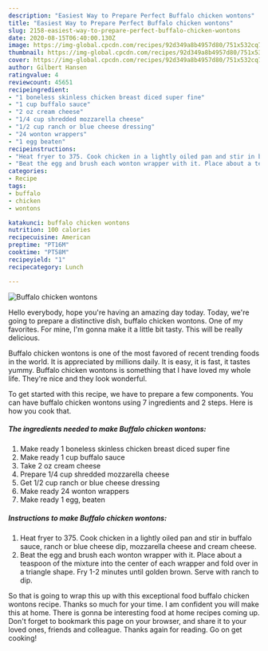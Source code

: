 ```yaml
---
description: "Easiest Way to Prepare Perfect Buffalo chicken wontons"
title: "Easiest Way to Prepare Perfect Buffalo chicken wontons"
slug: 2158-easiest-way-to-prepare-perfect-buffalo-chicken-wontons
date: 2020-08-15T06:40:00.130Z
image: https://img-global.cpcdn.com/recipes/92d349a8b4957d80/751x532cq70/buffalo-chicken-wontons-recipe-main-photo.jpg
thumbnail: https://img-global.cpcdn.com/recipes/92d349a8b4957d80/751x532cq70/buffalo-chicken-wontons-recipe-main-photo.jpg
cover: https://img-global.cpcdn.com/recipes/92d349a8b4957d80/751x532cq70/buffalo-chicken-wontons-recipe-main-photo.jpg
author: Gilbert Hansen
ratingvalue: 4
reviewcount: 45651
recipeingredient:
- "1 boneless skinless chicken breast diced super fine"
- "1 cup buffalo sauce"
- "2 oz cream cheese"
- "1/4 cup shredded mozzarella cheese"
- "1/2 cup ranch or blue cheese dressing"
- "24 wonton wrappers"
- "1 egg beaten"
recipeinstructions:
- "Heat fryer to 375. Cook chicken in a lightly oiled pan and stir in buffalo sauce, ranch or blue cheese dip, mozzarella cheese and cream cheese."
- "Beat the egg and brush each wonton wrapper with it. Place about a teaspoon of the mixture into the center of each wrapper and fold over in a triangle shape. Fry 1-2 minutes until golden brown. Serve with ranch to dip."
categories:
- Recipe
tags:
- buffalo
- chicken
- wontons

katakunci: buffalo chicken wontons 
nutrition: 100 calories
recipecuisine: American
preptime: "PT16M"
cooktime: "PT58M"
recipeyield: "1"
recipecategory: Lunch

---
```



![Buffalo chicken wontons](https://img-global.cpcdn.com/recipes/92d349a8b4957d80/751x532cq70/buffalo-chicken-wontons-recipe-main-photo.jpg)

Hello everybody, hope you're having an amazing day today. Today, we're going to prepare a distinctive dish, buffalo chicken wontons. One of my favorites. For mine, I'm gonna make it a little bit tasty. This will be really delicious.



Buffalo chicken wontons is one of the most favored of recent trending foods in the world. It is appreciated by millions daily. It is easy, it is fast, it tastes yummy. Buffalo chicken wontons is something that I have loved my whole life. They're nice and they look wonderful.


To get started with this recipe, we have to prepare a few components. You can have buffalo chicken wontons using 7 ingredients and 2 steps. Here is how you cook that.

<!--inarticleads1-->

##### The ingredients needed to make Buffalo chicken wontons:

1. Make ready 1 boneless skinless chicken breast diced super fine
1. Make ready 1 cup buffalo sauce
1. Take 2 oz cream cheese
1. Prepare 1/4 cup shredded mozzarella cheese
1. Get 1/2 cup ranch or blue cheese dressing
1. Make ready 24 wonton wrappers
1. Make ready 1 egg, beaten




<!--inarticleads2-->

##### Instructions to make Buffalo chicken wontons:

1. Heat fryer to 375. Cook chicken in a lightly oiled pan and stir in buffalo sauce, ranch or blue cheese dip, mozzarella cheese and cream cheese.
1. Beat the egg and brush each wonton wrapper with it. Place about a teaspoon of the mixture into the center of each wrapper and fold over in a triangle shape. Fry 1-2 minutes until golden brown. Serve with ranch to dip.




So that is going to wrap this up with this exceptional food buffalo chicken wontons recipe. Thanks so much for your time. I am confident you will make this at home. There is gonna be interesting food at home recipes coming up. Don't forget to bookmark this page on your browser, and share it to your loved ones, friends and colleague. Thanks again for reading. Go on get cooking!
